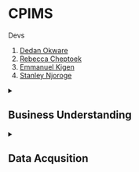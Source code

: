 # CPIMS 

Devs
1. [Dedan Okware](https://github.com/SoftCysec)
2. [Rebecca Cheptoek](https://github.com/Rebeccacheptoek)
3. [Emmanuel Kigen](https://github.com/kigenchesire)
4. [Stanley Njoroge](https://github.com/stanley643)

<details>
  <summary><h2>Business Understanding</h2></summary>
  <h3>I. Problem</h3>

- CPIMS service desk receives a high volume of repetitive requests from users, negatively impacting the efficiency and effectiveness of the support team and creating a negative user experience.
- The need to develop a virtual assistant to help reduce the amount of requests and improve user experience.
- Key services that the end user expects the virtual assistant to perform.
  
  <h3>II. Client Engagement Process</h3>

A user-centered virtual assistant is developed through a user engagement process consisting of the following steps:
- Defining target audience
- Understanding user needs
- Defining virtual assistant purpose
- Creating a user-friendly virtual assistant
- Providing excellent services
- ntinuously improving the virtual assistant
- asuring user engagement
  
  <h3>III. Objectives</h3>
  
- To develop a user support Virtual Assistant for the CPIMS system.
- To deploy the virtual assistant for the CPIMS system into a web interface to enhance user experience.
- To develop online virtual assistance using machine learning which can be able to answer inquiries and user queries quickly and efficiently.
</details>
<details>
  <summary><h2>Data Acqusition</h3></summary>
  <h3>Sources of Data</h3>
  
- WhatsApp chats from 5 different groups based on regions
- CPIMS website documentations and frequently asked questions
  <h3>Data Acquisition Process</h3>
  
- Extraction, Transformation, and Loading (ETL) tool used
- Extraction of data from text files
- Transformation of data into JSON format
- Loading of data into system for model training
  </details>
